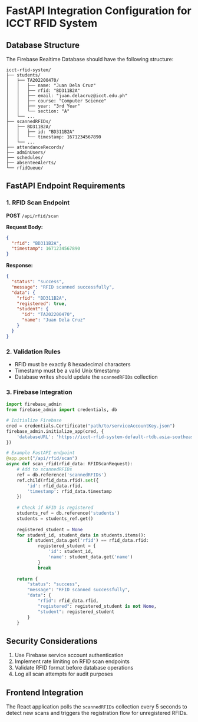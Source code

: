 
# FastAPI Integration Configuration for ICCT RFID System

## Database Structure
The Firebase Realtime Database should have the following structure:

```
icct-rfid-system/
├── students/
│   ├── TA202200470/
│   │   ├── name: "Juan Dela Cruz"
│   │   ├── rfid: "BD311B2A"
│   │   ├── email: "juan.delacruz@icct.edu.ph"
│   │   ├── course: "Computer Science"
│   │   ├── year: "3rd Year"
│   │   └── section: "A"
│   └── ...
├── scannedRFIDs/
│   ├── BD311B2A/
│   │   ├── id: "BD311B2A"
│   │   └── timestamp: 1671234567890
│   └── ...
├── attendanceRecords/
├── adminUsers/
├── schedules/
├── absenteeAlerts/
└── rfidQueue/
```

## FastAPI Endpoint Requirements

### 1. RFID Scan Endpoint
**POST** `/api/rfid/scan`

**Request Body:**
```json
{
  "rfid": "BD311B2A",
  "timestamp": 1671234567890
}
```

**Response:**
```json
{
  "status": "success",
  "message": "RFID scanned successfully",
  "data": {
    "rfid": "BD311B2A",
    "registered": true,
    "student": {
      "id": "TA202200470",
      "name": "Juan Dela Cruz"
    }
  }
}
```

### 2. Validation Rules
- RFID must be exactly 8 hexadecimal characters
- Timestamp must be a valid Unix timestamp
- Database writes should update the `scannedRFIDs` collection

### 3. Firebase Integration
```python
import firebase_admin
from firebase_admin import credentials, db

# Initialize Firebase
cred = credentials.Certificate("path/to/serviceAccountKey.json")
firebase_admin.initialize_app(cred, {
    'databaseURL': 'https://icct-rfid-system-default-rtdb.asia-southeast1.firebasedatabase.app/'
})

# Example FastAPI endpoint
@app.post("/api/rfid/scan")
async def scan_rfid(rfid_data: RFIDScanRequest):
    # Add to scannedRFIDs
    ref = db.reference('scannedRFIDs')
    ref.child(rfid_data.rfid).set({
        'id': rfid_data.rfid,
        'timestamp': rfid_data.timestamp
    })
    
    # Check if RFID is registered
    students_ref = db.reference('students')
    students = students_ref.get()
    
    registered_student = None
    for student_id, student_data in students.items():
        if student_data.get('rfid') == rfid_data.rfid:
            registered_student = {
                'id': student_id,
                'name': student_data.get('name')
            }
            break
    
    return {
        "status": "success",
        "message": "RFID scanned successfully",
        "data": {
            "rfid": rfid_data.rfid,
            "registered": registered_student is not None,
            "student": registered_student
        }
    }
```

## Security Considerations
1. Use Firebase service account authentication
2. Implement rate limiting on RFID scan endpoints
3. Validate RFID format before database operations
4. Log all scan attempts for audit purposes

## Frontend Integration
The React application polls the `scannedRFIDs` collection every 5 seconds to detect new scans and triggers the registration flow for unregistered RFIDs.
